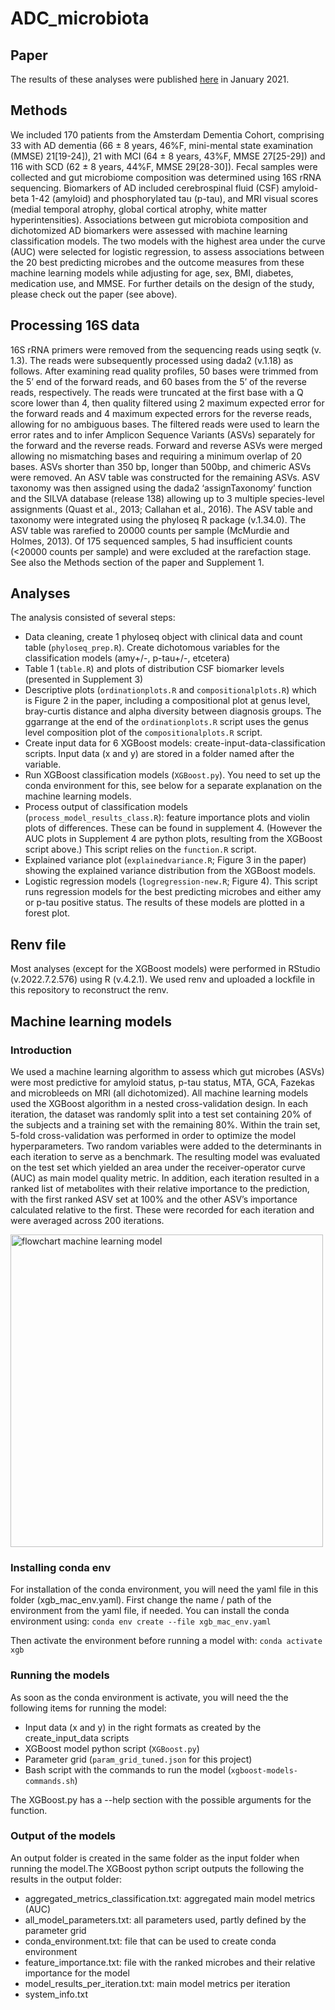 # ADC_microbiota

## Paper
The results of these analyses were published [here](https://doi.org/10.3389/fimmu.2021.794519) in January 2021.

## Methods
We included 170 patients from the Amsterdam Dementia Cohort, comprising 33 with AD dementia (66 ± 8 years, 46%F, mini-mental state examination (MMSE) 21[19-24]), 21 with MCI (64 ± 8 years, 43%F, MMSE 27[25-29]) and 116 with SCD (62 ± 8 years, 44%F, MMSE 29[28-30]). Fecal samples were collected and gut microbiome composition was determined using 16S rRNA sequencing. Biomarkers of AD included cerebrospinal fluid (CSF) amyloid-beta 1-42 (amyloid) and phosphorylated tau (p-tau), and MRI visual scores (medial temporal atrophy, global cortical atrophy, white matter hyperintensities). Associations between gut microbiota composition and dichotomized AD biomarkers were assessed with machine learning classification models. The two models with the highest area under the curve (AUC) were selected for logistic regression, to assess associations between the 20 best predicting microbes and the outcome measures from these machine learning models while adjusting for age, sex, BMI, diabetes, medication use, and MMSE.
For further details on the design of the study, please check out the paper (see above).

## Processing 16S data
16S rRNA primers were removed from the sequencing reads using seqtk (v. 1.3). The reads were subsequently processed using dada2 (v.1.18) as follows. After examining read quality profiles, 50 bases were trimmed from the 5’ end of the forward reads, and 60 bases from the 5’ of the reverse reads, respectively. The reads were truncated at the first base with a Q score lower than 4, then quality filtered using 2 maximum expected error for the forward reads and 4 maximum expected errors for the reverse reads, allowing for no ambiguous bases. The filtered reads were used to learn the error rates and to infer Amplicon Sequence Variants (ASVs) separately for the forward and the reverse reads. Forward and reverse ASVs were merged allowing no mismatching bases and requiring a minimum overlap of 20 bases. ASVs shorter than 350 bp, longer than 500bp, and chimeric ASVs were removed. An ASV table was constructed for the remaining ASVs. ASV taxonomy was then assigned using the dada2 ‘assignTaxonomy’ function and the SILVA database (release 138) allowing up to 3 multiple species-level assignments (Quast et al., 2013; Callahan et al., 2016). The ASV table and taxonomy were integrated using the phyloseq R package (v.1.34.0). The ASV table was rarefied to 20000 counts per sample (McMurdie and Holmes, 2013). Of 175 sequenced samples, 5 had insufficient counts (<20000 counts per sample) and were excluded at the rarefaction stage.
See also the Methods section of the paper and Supplement 1.

## Analyses
The analysis consisted of several steps:
- Data cleaning, create 1 phyloseq object with clinical data and count table (`phyloseq_prep.R`). Create dichotomous variables for the classification models (amy+/-, p-tau+/-, etcetera)
- Table 1 (`table.R`) and plots of distribution CSF biomarker levels (presented in Supplement 3)
- Descriptive plots (`ordinationplots.R` and `compositionalplots.R`) which is Figure 2 in the paper, including a compositional plot at genus level, bray-curtis distance and alpha diversity between diagnosis groups. The ggarrange at the end of the `ordinationplots.R` script uses the genus level composition plot of the `compositionalplots.R` script.
- Create input data for 6 XGBoost models: create-input-data-classification scripts. Input data (x and y) are stored in a folder named after the variable.
- Run XGBoost classification models (`XGBoost.py`). You need to set up the conda environment for this, see below for a separate explanation on the machine learning models.
- Process output of classification models (`process_model_results_class.R`): feature importance plots and violin plots of differences. These can be found in supplement 4. (However the AUC plots in Supplement 4 are python plots, resulting from the XGBoost script above.) This script relies on the `function.R` script.
- Explained variance plot (`explainedvariance.R`; Figure 3 in the paper) showing the explained variance distribution from the XGBoost models.
- Logistic regression models (`logregression-new.R`; Figure 4). This script runs regression models for the best predicting microbes and either amy or p-tau positive status. The results of these models are plotted in a forest plot.

## Renv file
Most analyses (except for the XGBoost models) were performed in RStudio (v.2022.7.2.576) using R (v.4.2.1). We used renv and uploaded a lockfile in this repository to reconstruct the renv.

## Machine learning models
### Introduction
We used a machine learning algorithm to assess which gut microbes (ASVs) were most predictive for amyloid status, p-tau status, MTA, GCA, Fazekas and microbleeds on MRI (all dichotomized). All machine learning models used the XGBoost algorithm in a nested cross-validation design. In each iteration, the dataset was randomly split into a test set containing 20% of the subjects and a training set with the remaining 80%. Within the train set, 5-fold cross-validation was performed in order to optimize the model hyperparameters. Two random variables were added to the determinants in each iteration to serve as a benchmark. The resulting model was evaluated on the test set which yielded an area under the receiver-operator curve (AUC) as main model quality metric. In addition, each iteration resulted in a ranked list of metabolites with their relative importance to the prediction, with the first ranked ASV set at 100% and the other ASV’s importance calculated relative to the first. These were recorded for each iteration and were averaged across 200 iterations.

<img src="https://user-images.githubusercontent.com/34349946/220138280-b58d5408-0fcc-4fbd-812c-df4e402925d3.png" width="500" alt = "flowchart machine learning model">

### Installing conda env
For installation of the conda environment, you will need the yaml file in this folder (xgb_mac_env.yaml). First change the name / path of the environment from the yaml file, if needed. You can install the conda environment using:
`conda env create --file xgb_mac_env.yaml`

Then activate the environment before running a model with:
`conda activate xgb`

### Running the models
As soon as the conda environment is activate, you will need the the following items for running the model:
- Input data (x and y) in the right formats as created by the create_input_data scripts
- XGBoost model python script (`XGBoost.py`)
- Parameter grid (`param_grid_tuned.json` for this project)
- Bash script with the commands to run the model (`xgboost-models-commands.sh`)

The XGBoost.py has a --help section with the possible arguments for the function.

### Output of the models
An output folder is created in the same folder as the input folder when running the model.The XGBoost python script outputs the following the results in the output folder:
- aggregated_metrics_classification.txt: aggregated main model metrics (AUC)
- all_model_parameters.txt: all parameters used, partly defined by the parameter grid
- conda_environment.txt: file that can be used to create conda environment
- feature_importance.txt: file with the ranked microbes and their relative importance for the model
- model_results_per_iteration.txt: main model metrics per iteration
- system_info.txt

